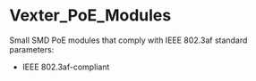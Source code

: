 # Vexter_PoE_Modules

Small SMD PoE modules that comply with IEEE 802.3af standard
parameters:
  + IEEE 802.3af-compliant
